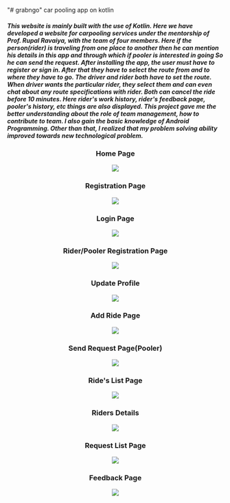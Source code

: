 "# grabngo" 
car pooling app on kotlin

##### This website is mainly built with the use of Kotlin. Here we have developed a website for carpooling services under the mentorship of Prof. Rupal Ravaiya, with the team of four members. Here if the person(rider) is traveling from one place to another then he can mention his details in this app and through which if pooler is interested in going So he can send the request. After installing the app, the user must have to register or sign in. After that they have to select the route from and to where they have to go. The driver and rider both have to set the route. When driver wants the particular rider, they select them and can even chat about any route specifications with rider. Both can cancel the ride before 10 minutes. Here rider's work history, rider's feedback page, pooler's history, etc things are also displayed. This project gave me the better understanding about the role of team management, how to contribute to team. I also gain the basic knowledge of Android Programming. Other than that, I realized that my problem solving ability improved towards new technological problem.

<div align="center"><h3> Home Page </h3></div>
<div align="center"><img src="https://github.com/devarshpanchal/grabngo/assets/132260056/76088bd6-c9c5-4664-9011-abe97ae3113f"></div>

<div align="center"><h3> Registration Page</h3></div>
<div align="center"><img src="https://github.com/devarshpanchal/grabngo/assets/132260056/5c6a2ba6-0f05-43c6-a0fa-616f86af4e37"></div>

<div align="center"><h3> Login Page </h3></div>
<div align="center"><img src="https://github.com/devarshpanchal/grabngo/assets/132260056/e491380f-3b2e-4689-975a-9567ac520fce"></div>

<div align="center"><h3> Rider/Pooler Registration Page </h3></div>
<div align="center"><img src="https://github.com/devarshpanchal/grabngo/assets/132260056/6d5b1311-384f-4b48-80d2-d39690dd7d77"></div>

<div align="center"><h3> Update Profile</h3></div>
<div align="center"><img src="https://github.com/devarshpanchal/grabngo/assets/132260056/ec1b7f17-ee2a-4cfc-a87b-72ae5f36b432"></div>

<div align="center"><h3> Add Ride Page</h3></div>
<div align="center"><img src="https://github.com/devarshpanchal/grabngo/assets/132260056/e78261e6-c643-4e29-bd03-6ac5c58600c6"></div>

<div align="center"><h3> Send Request Page(Pooler)</h3></div>
<div align="center"><img src="https://github.com/devarshpanchal/grabngo/assets/132260056/231e348d-e6ca-4e5a-8479-330fe112ce77"></div>

<div align="center"><h3> Ride's List Page</h3></div>
<div align="center"><img src="https://github.com/devarshpanchal/grabngo/assets/132260056/a9d24c00-60fd-4367-acb4-7a611dd4b92a"></div>

<div align="center"><h3> Riders Details</h3></div>
<div align="center"><img src="https://github.com/devarshpanchal/grabngo/assets/132260056/cc42df33-dcfb-4b65-9d86-154c6745dfcc"></div>

<div align="center"><h3> Request List Page</h3></div>
<div align="center"><img src="https://github.com/devarshpanchal/grabngo/assets/132260056/6d1a15e9-7b51-442f-8234-1c1566072d4a"></div>

<div align="center"><h3> Feedback Page</h3></div>
<div align="center"><img src="https://github.com/devarshpanchal/grabngo/assets/132260056/b539b43a-8ff6-4cec-b412-083f8a279fa3"></div>

